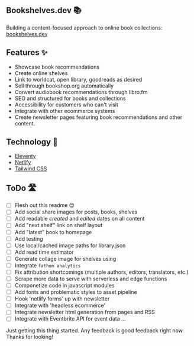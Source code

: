 ## Bookshelves.dev 📚
Building a content-focused approach to online book collections: [bookshelves.dev](https://bookshelves.dev)

## Features ✨
- Showcase book recommendations
- Create online shelves
- Link to worldcat, open library, goodreads as desired
- Sell through bookshop.org automatically
- Convert audiobook recommendations through libro.fm
- SEO and structured for books and collections
- Accessibility for customers who can't visit
- Integrate with other ecommerce systems
- Create newsletter pages featuring book recommendations and other content.

## Technology 🔌

* [Eleventy](https://github.com/11ty/eleventy)
* [Netlify](https://netlify.com/)
* [Tailwind CSS](https://github.com/tailwindlabs/tailwindcss)


## ToDo 🛣️
- [ ] Flesh out this readme 😊 
- [ ] Add social share images for posts, books, shelves
- [ ] Add readable *created* and *edited* dates on all content
- [ ] Add "next shelf" link on shelf layout
- [ ] Add "latest" book to homepage
- [ ] Add testing
- [ ] Use local/cached image paths for library.json 
- [ ] Add read time estimator
- [ ] Generate collage image for shelves using 
- [ ] Integrate `fathom analytics`
- [ ] Fix attribution shortcomings (multiple authors, editors, translators, etc.)
- [ ] Scrape more  data to serve with serverless and edge functions
- [ ] Componetize code in javascript modules
- [ ] Add fonts and problematic styles to asset pipeline
- [ ] Hook 'netlify forms' up with newsletter
- [ ] Integrate with 'headless ecommerce'
- [ ] Integrate newsletter html generation from pages and RSS
- [ ] Integrate with Eventbrite API for event data
...

Just getting this thing started. Any feedback is good feedback right now. Thanks for looking!
